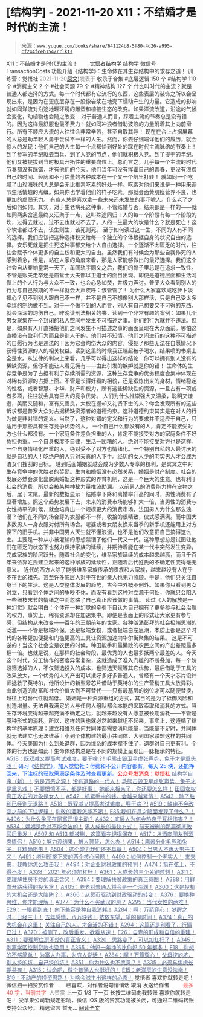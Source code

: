 # [结构学] - 2021-11-20 X11：不结婚才是时代的主流！

> 来源：[`www.yuque.com/books/share/641124b8-5f80-4d26-a995-cf244fceb154/rrlkts`](https://www.yuque.com/books/share/641124b8-5f80-4d26-a995-cf244fceb154/rrlkts)

<ne-p id="520f42f3293818f927861ebbd5b15da4_p_0" data-lake-id="520f42f3293818f927861ebbd5b15da4_p_0"><ne-text id="u5cb2577e" style="color: rgb(51, 51, 51);">X11：不结婚才是时代的主流！</ne-text></ne-p> <ne-p id="960b43a056499ada1cfafe4f1e54a539" data-lake-id="960b43a056499ada1cfafe4f1e54a539"><ne-text id="u83994caf" ne-fontsize="12" style="color: rgb(255, 255, 255);">原创</ne-text><ne-text id="ub5108384" ne-fontsize="14">觉悟者</ne-text><ne-text id="uae145904" ne-fontsize="14">结构学</ne-text></ne-p> <ne-p id="95521b213e7e7bfef4066bd5514718b1" data-lake-id="95521b213e7e7bfef4066bd5514718b1"><ne-text id="u93732871" ne-fontsize="14" ne-bold="true" style="color: rgb(51, 51, 51);">结构学</ne-text></ne-p> <ne-p id="c6697929d5599fa1860cc0d3731b34a8" data-lake-id="c6697929d5599fa1860cc0d3731b34a8"><ne-text id="u2dff8107" ne-fontsize="14" style="color: rgb(51, 51, 51);">微信号</ne-text><ne-text id="u2ea9ff54" ne-fontsize="14" style="color: rgb(51, 51, 51);">TransactionCosts</ne-text></ne-p> <ne-p id="0c7b2b86b140e8ebfa071807292b6a37" data-lake-id="0c7b2b86b140e8ebfa071807292b6a37"><ne-text id="u0c610076" ne-fontsize="14" style="color: rgb(51, 51, 51);">功能介绍</ne-text><ne-text id="u31611a60" ne-fontsize="14" style="color: rgb(51, 51, 51);">《结构学》：生命体在其生存结构中的求存之道！ 训练营：觉悟社</ne-text></ne-p> <ne-p id="11b4b769e6e11d48e4b54ebcec36cf8d" data-lake-id="11b4b769e6e11d48e4b54ebcec36cf8d"><ne-text id="u27692daf" style="color: rgb(140, 140, 140);">2021-11-20</ne-text>[<ne-text id="u2e3ac572" ne-fontsize="14">原文</ne-text>](https://mp.weixin.qq.com/s?__biz=MzIzMDYwOTM0Mg==&mid=2247486675&idx=1&sn=3aa906957832fbb79029b88ca0ea691c&chksm=e8b19402dfc61d14cc2695cd22826c13ca8d87ccb49b190572249707ac53f50d734623b9ea25#rd))<ne-text id="u1b1e8f3a" ne-fontsize="14" style="color: rgb(140, 140, 140);">发表于</ne-text></ne-p> <ne-p id="fd4af14a24a5949c461258c07c848c81" data-lake-id="fd4af14a24a5949c461258c07c848c81"><ne-text id="ud304b186" style="color: rgb(51, 51, 51);">收录于合集</ne-text></ne-p> <ne-p id="9b72fb743f97f988a86066da6e98e178" data-lake-id="9b72fb743f97f988a86066da6e98e178"><ne-text id="u37716288" style="color: rgb(51, 51, 51);">#底层逻辑 150 个</ne-text></ne-p> <ne-p id="45f7a77e89e24bd47a585cd4a6adedef" data-lake-id="45f7a77e89e24bd47a585cd4a6adedef"><ne-text id="ue54e186e" style="color: rgb(51, 51, 51);">#结构学 110 个</ne-text></ne-p> <ne-p id="4d299e3a6f178803fa4561a5dc666450" data-lake-id="4d299e3a6f178803fa4561a5dc666450"><ne-text id="u970f498e" style="color: rgb(51, 51, 51);">#消费主义 2 个</ne-text></ne-p> <ne-p id="4b7e1fe5f8fe5d8171943a5c977193f9" data-lake-id="4b7e1fe5f8fe5d8171943a5c977193f9"><ne-text id="ub2eb59d6" style="color: rgb(51, 51, 51);">#社会问题 79 个</ne-text></ne-p> <ne-p id="45e271b5b994cbb1ba646e174ee79423" data-lake-id="45e271b5b994cbb1ba646e174ee79423"><ne-text id="u4196c1a6" style="color: rgb(51, 51, 51);">#精神结构 127 个</ne-text></ne-p> <ne-p id="87e5b203836312e350462d4eaddd34b1" data-lake-id="87e5b203836312e350462d4eaddd34b1"><ne-text id="u48ea4e85" style="color: rgb(51, 51, 51);">什么叫时代的主流？就是普通人都选择的方式。每一个时代都有它流行的东西，这些表层的装饰之所以会呈现出来，是因为在更底层存在一股像岩浆在地壳下蠕动产生的力量。它造成的影响就如同洋流对沿途地理环境的雕塑和植被生态的改变。如果洋流改道，沿途的气候会变化，动植物也会随之改变…</ne-text></ne-p> <ne-p id="815ad06711c52e4ee042f8d765117b02" data-lake-id="815ad06711c52e4ee042f8d765117b02"><ne-text id="uf5ba136f" style="color: rgb(51, 51, 51);">对于普通人而言，踩着主流的节奏总是没有错的。因为这样最舒服也最不费力！就如同冲浪者借助波浪的力量附着其上向前滑行。所有不顺应大流的人往往会非常辛苦，甚至自取其辱！</ne-text></ne-p> <ne-p id="275af5d6e97f6157aa8596343df7cd48" data-lake-id="275af5d6e97f6157aa8596343df7cd48"><ne-text id="udba6ac5e" style="color: rgb(51, 51, 51);">现在在台上占据屏幕的人总是劝年轻人勇于尝试不一样的人生。然而，你去仔细端详他们的履历，就会惊人的发现：他们自己的人生每一个点都恰到好处的踩在时代主流脉络的节奏上！到了参军的年纪就去当兵，到了入党的节点，他们就积极入党。到了提干的年纪，他们又被提拔到当时极具开拓性的重要岗位上。总而言之，几乎每一个主流的时代节奏都没有踩错，才有他们的今天。他们当年可没有挥霍自己的青春，更没有浪费自己的时间、经历和不可估量的各种成本在一个又一个坑里打转！</ne-text></ne-p> <ne-p id="c2c0a0a3a7add2d78473b0dfd9053e75" data-lake-id="c2c0a0a3a7add2d78473b0dfd9053e75"><ne-text id="ud8336f5e" style="color: rgb(51, 51, 51);">就如同一个吃腻了山珍海味的人总是会无比推崇吃素的好处一样。吃素对他们来说是一种用来调节生活情趣的点缀。如果你也学着他们的样子吃素，那就会面黄肌瘦营养不良，也更加的虚弱无力。</ne-text></ne-p> <ne-p id="79569693a78e2ac5276e5dcf59f44b1f" data-lake-id="79569693a78e2ac5276e5dcf59f44b1f"><ne-text id="uc6b93eff" style="color: rgb(51, 51, 51);">有些人总是喜欢拿一些未来还未发生的事吓唬人。什么老了之后如何如何。其实，对于生老病死这种事，不管结婚与否，结果都是一样的——就如同两条岔道最终又汇聚于一点，这叫殊途同归！人的每一个阶段有每一个阶段的坎，过得去就过，过不去也就过不去了。人的一生最大的坎是什么？就是死亡！这个坎谁都过不去，该生则生，该死则死。</ne-text></ne-p> <ne-p id="ab3180a3b5506540a57d9c5a12d8808a" data-lake-id="ab3180a3b5506540a57d9c5a12d8808a"><ne-text id="u9d762f88" style="color: rgb(51, 51, 51);">至于如何读过这一生，不同的人有不同的选择。我们应该把这种选择权交给每一个独立的个体根据自身的状况自由的选择。安乐死就是把生死这种事都交给个人自由选择。一个逐渐不太匮乏的时代，往往会赋予个体更多的自主权和更大的自由。虽然我们有时候会为那些自我作死的人感到着急，但是，站在人家的角度来看，那是人家能够做出的最好选择。我们这个社会自从秦始皇混一天下，车同轨字同文之后，我们的骨子里总是在追求一致性。不管是贩夫走卒还是庙堂士大夫都以卫道士的面目出现。即便是道德层面和生活习惯上的个人行为与大众不一致，也会心急如焚，并极力声讨。普罗大众看到别人的行为与自己预期的不一样就会大声疾呼：该管管了！</ne-text></ne-p> <ne-p id="c6e040c65c79c79c7bb84838d2a8b9f1" data-lake-id="c6e040c65c79c79c7bb84838d2a8b9f1"><ne-text id="u1735bd5d" style="color: rgb(51, 51, 51);">为什么大家喜欢咸吃萝卜淡操心？见不到别人跟自己不一样，并不是自己不想像别人那样活，只是自己受太多牵绊的制约做不到。对于一个做不到的人而言，别人有自己想要又不可得的东西，就会深深的灼伤自己。昨晚读刑法相关的书，读到一个非常有趣的案例：如果几个男女聚集在一个封闭的私人空间中发生不可描述之事。他们的行为就并不违法。但是，如果有人开直播把他们之间发生不可描述之事的画面呈现在大众面前。哪怕这直播没有盈利行为而且是别人干的，他们并不知情。他们之间进行的这种不可描述的自愿行为也是违法的！因为它会灼伤大众的内容，侵犯了那些无法在自愿情况下获得性资源的人的相关权益。读到这里的时候我正端起被子喝水，结果喷的书桌上全是水。从法律的判决上来看，几乎可以得出这样的结论：你可以拥有别人没有的稀缺资源，但你不能让人看见拥有——由此引发的嫉妒就是你的错！</ne-text></ne-p> <ne-p id="a4c01866ed45bb6be78dc3d4a3533e00" data-lake-id="a4c01866ed45bb6be78dc3d4a3533e00"><ne-text id="u1dff5a29" style="color: rgb(51, 51, 51);">生命体的生存竞争是为了占据有利于存续所需的资源，这种生存竞争的优劣程度会集中体现在对稀有资源的占据上面。不管是长得好看的相貌，还是锻炼出来的身材，情绪稳定的性格，或者智慧、才华、财产和权力，所有这些稀缺性的资源，一旦占有一项或者多项，往往就会具有巨大的竞争优势。</ne-text></ne-p> <ne-p id="6b717a9ba3e18153343cc05108b355f7" data-lake-id="6b717a9ba3e18153343cc05108b355f7"><ne-text id="uf8cf11b0" style="color: rgb(51, 51, 51);">人们为什么推崇强大又温柔，聪明又谦逊，美丽又随和，富有又善良，大权在握却又礼贤下士的人？你会发现所有的这些诉求都是普罗大众对占据稀缺资源者的道德约束。这种道德约束其实是在对人的行为做是非对错的定义。当然了，这种对错的定义和行为的要求并不适应于自己，只适用于那些具有生存竞争优势的人。</ne-text></ne-p> <ne-p id="3b0c5f114bb0976be8e0e7a132b9588f" data-lake-id="3b0c5f114bb0976be8e0e7a132b9588f"><ne-text id="u217b8271" style="color: rgb(51, 51, 51);">一个自己什么都没有的人，肯定不能接受对方也什么都没有。一个家庭条件差负担重的人，肯定不能接受对方的家庭条件不好负担也重。一个自身极度不自律，生活一团糟的人，绝对不能接受对方也是这样。一个自身情绪化严重的人，绝对受不了对方也情绪化。一个特别自私的人最讨厌的就是自私的人！吃绝户的人只对天真的人下手。经历的女人少的老实男人才会成为渣女们搜刮的目标。</ne-text></ne-p> <ne-p id="7b7fe0ece89b61b86e013ea8503209b9" data-lake-id="7b7fe0ece89b61b86e013ea8503209b9"><ne-text id="uf7b170d3" style="color: rgb(51, 51, 51);">越到后面婚姻就越会成为少数人专享的权利，是冥冥之中对生存竞争中的优胜者的奖励。生育和婚姻没有必然关系，婚姻是财产制度。社会的发展必然会演化出脱离婚姻这种形式的养育机制，这是一个巨大的生意。也有利于社会的消费，所以会被某种神秘力量推波助澜。</ne-text></ne-p> <ne-p id="1d8cf0d2f0ef8736d9a1ac6f399cbbb0" data-lake-id="1d8cf0d2f0ef8736d9a1ac6f399cbbb0"><ne-text id="u848703cf" style="color: rgb(51, 51, 51);">以前男人的消费能力排在宠物之后，居于末尾。最新的数据显示：结婚率下降和离婚率升高的同时，男性消费有了显著增加。照这个趋势发展下去，未来的消费市场能够扩大一倍，当男性的消费与女性持平的时候，就会培育出一个规模更大的消费市场。法国男人为什么那么浪漫？他们在不同的场合穿的衣服都不一样，收拾的很精致，仪式感满满。而中国大多数男人一身衣服对付所有场合。老婆或者女朋友换来当季的新手机还能用上对方换下的旧手机。并非中国男人天生就不懂浪漫，也不是他们故意把自己搞得这么土。主要是一种从小被灌输的思想禁锢了他们一代又一代。这种思想总是试图让他们在匮乏的状态下也努力保持家族的延续，并期待着能在某一代中突然发生变异，完成家族的阶层跃升。随着社会的变化，维系家族延续的成本越来越高，而且千百年来依靠姓氏建立起来的这种家族的延续性，正随着后代姓氏的不确定性变得毫无意义。</ne-text></ne-p> <ne-p id="4bd1cd816d357c68a29e9b29d049aa74" data-lake-id="4bd1cd816d357c68a29e9b29d049aa74"><ne-text id="u2a4594fa" style="color: rgb(51, 51, 51);">近代的西方人除了能够维系家族传承的贵族和大家族，越来越没有人在乎不在世的祖先。甚至许多底层人对于在世的亲人也无力照顾。于是，他们只关注自身当下的生活。这是人类整体发展的趋势，古今中外概不例外。如果你只看到男女对立，只看到个体之间的争吵不休，而没有看到这种对立源于何处，你就只会陷入一些细枝末节的情绪之中而忽略了自己真正应该做的事情。</ne-text></ne-p> <ne-p id="210c16e38d156809aea231326a0e0163" data-lake-id="210c16e38d156809aea231326a0e0163"><ne-text id="u6b1ac163" style="color: rgb(51, 51, 51);">读过《人的解放是一种幻觉》就会明白：个体在一种幻觉的牵引下自认为自己拥有了更多参与社会治理的权力，事实上，稀有资源却在加速集中。即便是表面上的形式让大家更有参与感，但结构从未改变——百年的王朝前年的世家。各种汹涌彭拜的社会极端思潮的泛滥——不管是极端环保，还是极端女权，或者极端白左思潮，本质上都是这个时代的各种更加便捷和门槛更高的工具让资源加速向华尔街聚集的结果。</ne-text></ne-p> <ne-p id="b66557deeb3cd07f11ea31de6c3e2565" data-lake-id="b66557deeb3cd07f11ea31de6c3e2565"><ne-text id="uebf2d4ab" style="color: rgb(51, 51, 51);">这是不可逆的！当这个社会全是农民的时候，种田能手和最懒散的农民之间的产出差距最多翻一倍。也就是说，在那样的社会阶段，最优秀的人也最多抵两个最差的人。今天这个时代，分工协作的密度异常复杂，这就造成了准入门槛的不断叠加，每一个阶段筛选掉的人，不仅筛选投入的成本，也筛选天赋等其它优势，最后借助于工具的效果放大，一个优秀的人的产出可以抵好多好多普通人。曾经有一个天才芯片设计师拯救了英特尔，他所设计的新型号芯片借助于英特尔的生产营销工具大放异彩。由此创造的财富和社会价值大到不可替代——只有最基层的岗位才可以随便替换，越往上可替代性就越低。</ne-text></ne-p> <ne-p id="e9c48e0a4a9ca8431c10c280aa5c7a80" data-lake-id="e9c48e0a4a9ca8431c10c280aa5c7a80"><ne-text id="u1392e9f8" style="color: rgb(51, 51, 51);">婚姻是一种资源重组的方式，其目的是为了抵御风险和创造增量。无法自我满足的人与任何人组队都会本能的采取索取和消耗的方式。当生存环境变得越来越充满不确定之后，就越来越没有人愿意被长期消耗——不管是哪种形式的消耗。所以，这样的队也就必然越来越组不起来。事实上，这遵循了结构学的基本原理：建立和维系任何共同体都需要消耗能量，当能量不足时，共同体就无法建立也无法维系！小到个体构建的最小共同体，大到国家联盟这样的共同体。今天美国为什么到处退群，因为维系的成本撑不住了，退群对自己更有利。个体的行为也是如此！生命体结构总是在不同的规模上呈现出一脉相承的特征。</ne-text></ne-p> <ne-p id="5c4c6e4bbff5aa01a3a6dbcc19238965" data-lake-id="5c4c6e4bbff5aa01a3a6dbcc19238965">[<ne-text id="uc2ed9338" style="color: rgb(87, 107, 149);">A518：既双减又提高考试难度，要干啥？!</ne-text>](http://mp.weixin.qq.com/s?__biz=MzIzMDYwOTM0Mg==&mid=2247486528&idx=1&sn=837ef39e3c0b47ac84d5096690555ae7&chksm=e8b19491dfc61d87292daf575c1e7c95b3f0543f313b65c7ad4ab369603833704304ec7451d7&scene=21#wechat_redirect)</ne-p> <ne-p id="a0ccd74b18ddfd38fb02a87f90f329e1" data-lake-id="a0ccd74b18ddfd38fb02a87f90f329e1">[<ne-text id="ubdf2b6be" ne-bold="true" style="color: rgb(87, 107, 149);">毛熊击毁卫星虚张声势，兔子才是重头戏！</ne-text>](http://mp.weixin.qq.com/s?__biz=MzIzMDYwOTM0Mg==&mid=2247486669&idx=1&sn=dbcf25827621743d0d3b5c3abdcb73c2&chksm=e8b1941cdfc61d0aa787095f2852f6249b2a0114b1a721bc70a0f3c945e775977a1899e1e8b0&scene=21#wechat_redirect)</ne-p> <ne-p id="a347dff3ff0cf915a8ed3101eaa778cc" data-lake-id="a347dff3ff0cf915a8ed3101eaa778cc"><ne-text id="uf3baaed5" ne-bold="true" style="color: rgb(0, 82, 255);">研习《</ne-text>[<ne-text id="u922f613f" ne-bold="true" style="color: rgb(87, 107, 149);">结构学</ne-text>](https://mp.weixin.qq.com/mp/appmsgalbum?action=getalbum&album_id=1318317199878225920&__biz=MzAxNDk1NjI2Mw==#wechat_redirect)<ne-text id="ua103f509" ne-bold="true" style="color: rgb(0, 82, 255);">》，加入觉悟社：付费和不公开内容都有，每天 25 块，还能挣回来，下注标的获取需满足条件及时查看更新。</ne-text><ne-text id="ue748e3c1" ne-bold="true" style="color: rgb(255, 0, 0);">公众号发消息：觉悟社</ne-text></ne-p>  <ne-p id="bdb90187fa462e303159f25723b5a390" data-lake-id="bdb90187fa462e303159f25723b5a390"><ne-card data-card-name="image" data-card-type="inline" id="b2ym4" data-event-boundary="card" style="color: rgb(51, 51, 51);"><ne-p id="2da94d1b794edeca610dbd352858b58e" data-lake-id="2da94d1b794edeca610dbd352858b58e">[<ne-text id="u60da3240" ne-bold="true" style="color: rgb(87, 107, 149);">结构学自序（新）！</ne-text>](http://mp.weixin.qq.com/s?__biz=MzIzMDYwOTM0Mg==&mid=2247485283&idx=1&sn=aa2b8554b8e5040f8f959636feaa06a3&chksm=e8b19fb2dfc616a430aa381b8da0815311244e694a69809cd92d0602ac34cfe5f1f419b3745e&scene=21#wechat_redirect)</ne-p> <ne-p id="52850d5dc97da497024700c250996e90" data-lake-id="52850d5dc97da497024700c250996e90">[<ne-text id="uf59c1983" style="color: rgb(87, 107, 149);">穷是万恶之源！</ne-text>](http://mp.weixin.qq.com/s?__biz=MzAxNDk1NjI2Mw==&mid=2247483823&idx=1&sn=e54ebe9891b302dc0bf1815c76ccf8b7&chksm=9b8a2227acfdab31a05e273addd9159d4b8263d58d3c58bf214841c8189157519719c3427306&scene=21#wechat_redirect)</ne-p> <ne-p id="2d663d650fb85b3a530e6dfc1bf12fb3" data-lake-id="2d663d650fb85b3a530e6dfc1bf12fb3">[<ne-text id="u6369f063" style="color: rgb(87, 107, 149);">没有退路的一代人！</ne-text>](http://mp.weixin.qq.com/s?__biz=MzAxNDk1NjI2Mw==&mid=2247486533&idx=1&sn=a0d5cce0656aad467148e0642eb85a00&chksm=9b8a2fcdacfda6db79857186e953a089baf1fb678b2b071cf101c5a26e7fb9768474c94243ca&scene=21#wechat_redirect)</ne-p> <ne-p id="1dd527cd46c237c6c28c31540263a840" data-lake-id="1dd527cd46c237c6c28c31540263a840">[<ne-text id="u04a416f9" ne-bold="true" style="color: rgb(87, 107, 149);">毛熊击毁卫星虚张声势，兔子才是重头戏！</ne-text>](http://mp.weixin.qq.com/s?__biz=MzIzMDYwOTM0Mg==&mid=2247486669&idx=1&sn=dbcf25827621743d0d3b5c3abdcb73c2&chksm=e8b1941cdfc61d0aa787095f2852f6249b2a0114b1a721bc70a0f3c945e775977a1899e1e8b0&scene=21#wechat_redirect)</ne-p> <ne-p id="0053de08c5146f9bdf67d3e336191293" data-lake-id="0053de08c5146f9bdf67d3e336191293">[<ne-text id="ubcbd8956" ne-bold="true" style="color: rgb(87, 107, 149);">不要愤愤不平，都是好事！</ne-text>](http://mp.weixin.qq.com/s?__biz=MzAxNDk1NjI2Mw==&mid=2247487130&idx=1&sn=b21138d85455f5692aaf039038c78342&chksm=9b8a2d12acfda404a2b67fe4d446ee0f2805ad64a8b8004902934600fd731191e140df6ac19a&scene=21#wechat_redirect)</ne-p> <ne-p id="edd7897e7b78e228d01e6b137d1b76a7" data-lake-id="edd7897e7b78e228d01e6b137d1b76a7">[<ne-text id="u6b27354c" ne-bold="true" style="color: rgb(87, 107, 149);">她都来相亲了，你还要怎么样！</ne-text>](http://mp.weixin.qq.com/s?__biz=MzAxNDk1NjI2Mw==&mid=2247486952&idx=1&sn=698aec6916d2eca5e758c25c4c634346&chksm=9b8a2e60acfda776b80a4f2f0d5c2fe4921fc821cdf029fa9d2fdc52fd708fc5a0b980d5d3d0&scene=21#wechat_redirect)</ne-p> <ne-p id="275b81173406dded44ca425bbfec5177" data-lake-id="275b81173406dded44ca425bbfec5177">[<ne-text id="u0332b979" ne-bold="true" style="color: rgb(87, 107, 149);">田园女权真正攻击的对象是女人！</ne-text>](http://mp.weixin.qq.com/s?__biz=MzIzMDYwOTM0Mg==&mid=2247486412&idx=1&sn=5dd3e8b2a759838d739e6d61ebab2eab&chksm=e8b1931ddfc61a0bf6f81cd2a9a9232ea8ce86528a8eea66c6635180e8678b819ebb38b4cb86&scene=21#wechat_redirect)</ne-p> <ne-p id="2f4419a72735c59539f38c90346c8a43" data-lake-id="2f4419a72735c59539f38c90346c8a43">[<ne-text id="u2a82adb0" ne-bold="true" style="color: rgb(87, 107, 149);">A542：抓紧手中的钱，会越来越紧俏！</ne-text>](http://mp.weixin.qq.com/s?__biz=MzIzMDYwOTM0Mg==&mid=2247486640&idx=1&sn=a96afa7d2b698e33240735ea8d7671f7&chksm=e8b19461dfc61d77a4afce11ecc7558b8d7ff5d495a78bcb609e3eed5c70bcbed5f3d6a66023&scene=21#wechat_redirect)</ne-p> <ne-p id="2aab31162523fadc65949ce6048b5023" data-lake-id="2aab31162523fadc65949ce6048b5023">[<ne-text id="u3e8035e8" style="color: rgb(87, 107, 149);">A543：除了胜利已经别无退路！</ne-text>](http://mp.weixin.qq.com/s?__biz=MzIzMDYwOTM0Mg==&mid=2247486646&idx=1&sn=d88c6920b8f92e497bd065eaf2cdf5f3&chksm=e8b19467dfc61d718fe65a803a59fe3f25672bdfec1f25bd86ffb00e3dca06ec77d6076e7855&scene=21#wechat_redirect)</ne-p> <ne-p id="5e0191f3431b16af2aa787caff1891ff" data-lake-id="5e0191f3431b16af2aa787caff1891ff">[<ne-text id="uc2ae00c4" ne-bold="true" style="color: rgb(87, 107, 149);">A518：既双减又提高考试难度，要干啥？!</ne-text>](http://mp.weixin.qq.com/s?__biz=MzIzMDYwOTM0Mg==&mid=2247486528&idx=1&sn=837ef39e3c0b47ac84d5096690555ae7&chksm=e8b19491dfc61d87292daf575c1e7c95b3f0543f313b65c7ad4ab369603833704304ec7451d7&scene=21#wechat_redirect)</ne-p> <ne-p id="1a6041f3047c2735a67086ce6b547554" data-lake-id="1a6041f3047c2735a67086ce6b547554">[<ne-text id="u8436bb98" ne-bold="true" style="color: rgb(87, 107, 149);">A519：缺电不会改变之前的下注逻辑！</ne-text>](http://mp.weixin.qq.com/s?__biz=MzIzMDYwOTM0Mg==&mid=2247486508&idx=1&sn=6fac0f23979fa74983528cb090ad205b&chksm=e8b194fddfc61deb6982573c047fb47cb7af702e87111a0498e1cdc4676b6baf3cc5143f9c92&scene=21#wechat_redirect)</ne-p> <ne-p id="8cdd09028755b83d44738d131098ef98" data-lake-id="8cdd09028755b83d44738d131098ef98">[<ne-text id="u84a6ca94" style="color: rgb(87, 107, 149);">你敬的酒我怎能不喝！</ne-text>](http://mp.weixin.qq.com/s?__biz=MzIzMDYwOTM0Mg==&mid=2247486456&idx=1&sn=7d6377d84f511b80179c5e7648494d6e&chksm=e8b19329dfc61a3f9b91b5b43dbd1a6eea293a02cd80b96aeb6dd1930f7f2c93fd33c0e3b2f3&scene=21#wechat_redirect)</ne-p> <ne-p id="4cde67987b3211041206ea61022c3452" data-lake-id="4cde67987b3211041206ea61022c3452">[<ne-text id="u484306e7" ne-bold="true" style="color: rgb(87, 107, 149);">E35:我们在月之暗面发现了什么？！</ne-text>](http://mp.weixin.qq.com/s?__biz=MzIzMDYwOTM0Mg==&mid=2247486632&idx=1&sn=170aeff87eb36dce354c8b2437f4b27f&chksm=e8b19479dfc61d6f08e6492954a528f20387fe2fa925747cf2b504d2bc69084f24495e972e41&scene=21#wechat_redirect)</ne-p> <ne-p id="ecfa31a7c7f560d249a1d86b6237db21" data-lake-id="ecfa31a7c7f560d249a1d86b6237db21">[<ne-text id="ue2d0c12c" ne-bold="true" style="color: rgb(87, 107, 149);">A496：为什么兔子在阿富汗很主动？</ne-text>](http://mp.weixin.qq.com/s?__biz=MzIzMDYwOTM0Mg==&mid=2247486278&idx=1&sn=40d09857088bebd3c70bec1c7a500f06&chksm=e8b19397dfc61a810125242c8e395330f934390eb50bd54053ecd3f31ddc91de4e429c0f693a&scene=21#wechat_redirect)</ne-p> <ne-p id="060328d2f6acfd8e673e7102b1b131a1" data-lake-id="060328d2f6acfd8e673e7102b1b131a1">[<ne-text id="ub8226e5d" style="color: rgb(87, 107, 149);">A432：底层人为何会热衷于互相伤害？！</ne-text>](http://mp.weixin.qq.com/s?__biz=MzAxNDk1NjI2Mw==&mid=2247487443&idx=1&sn=21334752ac2ce642ca1e4e421acfe765&chksm=9b8a2c5bacfda54d1459036c57a31b05271d1b825eadd811cce0bbeca1ea3a7deae31e067133&scene=21#wechat_redirect)</ne-p> <ne-p id="cd5615f132dff2ba38492145ece8b2f7" data-lake-id="cd5615f132dff2ba38492145ece8b2f7">[<ne-text id="u2a6cd566" style="color: rgb(87, 107, 149);">A534：嫖娼是绝对不能合法的！</ne-text>](http://mp.weixin.qq.com/s?__biz=MzAxNDk1NjI2Mw==&mid=2247487431&idx=1&sn=78d93492fa71d19501c95eb11e0ea99f&chksm=9b8a2c4facfda559eeb7bffa822a9715b1945a9e9c4f8beaf9d00b8acb0e2cc0b05a63feafaf&scene=21#wechat_redirect)</ne-p> <ne-p id="1037d6d1c55a2fcea4f8c5dca38b7509" data-lake-id="1037d6d1c55a2fcea4f8c5dca38b7509">[<ne-text id="u4a1ba599" style="color: rgb(87, 107, 149);">男人成长的最快方式！</ne-text>](http://mp.weixin.qq.com/s?__biz=MzAxNDk1NjI2Mw==&mid=2247487435&idx=1&sn=8d1fe9b5f45ab8bd0c98f396ea6f0f1c&chksm=9b8a2c43acfda5557c14b9f4ecd8efc8e844df88c1b9a487906eddbc04860acc06bbd0ef6963&scene=21#wechat_redirect)</ne-p> <ne-p id="ebc14634dab7741f859a390aac2b97c3" data-lake-id="ebc14634dab7741f859a390aac2b97c3">[<ne-text id="u56954c8e" style="color: rgb(87, 107, 149);">前天被删的那篇彻底改写后重发！</ne-text>](http://mp.weixin.qq.com/s?__biz=MzAxNDk1NjI2Mw==&mid=2247487425&idx=1&sn=37c59746f0368268dbf1497b341aab93&chksm=9b8a2c49acfda55f770d8082d28911b1ce6406517fb969072d77bc0c8c1f26507ac18360d2f8&scene=21#wechat_redirect)</ne-p> <ne-p id="65700cf7caf7c7fd58bf3b9762b96654" data-lake-id="65700cf7caf7c7fd58bf3b9762b96654">[<ne-text id="u0158d675" ne-bold="true" style="color: rgb(87, 107, 149);">A507 和 A513 都被删，这篇看完记得保存！</ne-text>](http://mp.weixin.qq.com/s?__biz=MzIzMDYwOTM0Mg==&mid=2247486598&idx=1&sn=643ad77a60e4fb7e40dcea6e4585c39a&chksm=e8b19457dfc61d4126c656d773feb6d26d516889077a4f3b8755cf1ee4b0fe2a592b8409dfd8&scene=21#wechat_redirect)</ne-p> <ne-p id="719181c0c11233ee302cb79694dc63db" data-lake-id="719181c0c11233ee302cb79694dc63db">[<ne-text id="u615667d0" style="color: rgb(87, 107, 149);">A517：从酒肉朋友到酒肉情侣！</ne-text>](http://mp.weixin.qq.com/s?__biz=MzAxNDk1NjI2Mw==&mid=2247487217&idx=1&sn=5defa9de19a22d6bea269defa65b4b91&chksm=9b8a2d79acfda46fa1fe57755d52f85dba61aa31fdeed8e400ef0f92459388da9ae86b7b6273&scene=21#wechat_redirect)</ne-p> <ne-p id="7d57ca445178ab79a5e50561529a7e62" data-lake-id="7d57ca445178ab79a5e50561529a7e62">[<ne-text id="u004961da" style="color: rgb(87, 107, 149);">A510：努力没结果，被人顶替，怎么办！</ne-text>](http://mp.weixin.qq.com/s?__biz=MzAxNDk1NjI2Mw==&mid=2247487202&idx=1&sn=c4c18c5c793a47e31cd7267152a78d1f&chksm=9b8a2d6aacfda47c47394eb5cbb97fc6233fb7258c0408026e518018a6af33da141b1b0a2bfa&scene=21#wechat_redirect)</ne-p> <ne-p id="8cb50fe7c814b287be07411a1dda41cf" data-lake-id="8cb50fe7c814b287be07411a1dda41cf">[<ne-text id="u5370ab18" style="color: rgb(87, 107, 149);">A514：鹰酱分化毛熊和兔子，并精确阻击！</ne-text>](http://mp.weixin.qq.com/s?__biz=MzIzMDYwOTM0Mg==&mid=2247486421&idx=1&sn=c114599b4fd1016c7f539fca526fe91c&chksm=e8b19304dfc61a127301df6303aedbeace66275a179f7db025e56f2326917c273d443eab53e6&scene=21#wechat_redirect)</ne-p> <ne-p id="f270a1560c2f4341947ccc190867c680" data-lake-id="f270a1560c2f4341947ccc190867c680">[<ne-text id="u31bd6d08" ne-bold="true" style="color: rgb(87, 107, 149);">A504：这个能力我们还不具备！</ne-text>](http://mp.weixin.qq.com/s?__biz=MzIzMDYwOTM0Mg==&mid=2247486364&idx=1&sn=c54714ffeaa4122f08d8ec0c2decb740&chksm=e8b1934ddfc61a5b943cbe55dfc7211561e7d78f163246c3dcfd08325b004bc6d9ee6efbaebf&scene=21#wechat_redirect)</ne-p> <ne-p id="2afb7b5206a0e08b6251a495e515bbed" data-lake-id="2afb7b5206a0e08b6251a495e515bbed">[<ne-text id="ubd2bf11f" style="color: rgb(87, 107, 149);">A504：当男人不再大男子主义！</ne-text>](http://mp.weixin.qq.com/s?__biz=MzAxNDk1NjI2Mw==&mid=2247487148&idx=1&sn=5151b292f8f882fe9f87aabf52be08df&chksm=9b8a2d24acfda432b5803c25c0c83a4cbfc80a7c83ffd044b72bedc5e32d9670054d861705cf&scene=21#wechat_redirect)</ne-p> <ne-p id="94564c85883c81578c02e92d00e8cec3" data-lake-id="94564c85883c81578c02e92d00e8cec3">[<ne-text id="ud28938be" ne-bold="true" style="color: rgb(87, 107, 149);">A491：塔利班接下来的两个核心问题！</ne-text>](http://mp.weixin.qq.com/s?__biz=MzIzMDYwOTM0Mg==&mid=2247486219&idx=1&sn=8f77517f0244ba31f7eb28e2676e17cd&chksm=e8b193dadfc61acc6d9e6029653aac696f132efc24d3b28f983ba8e4ada269ac887e6165d837&scene=21#wechat_redirect)</ne-p> <ne-p id="83871e8e9cc56f30b620e5c57e49bbb0" data-lake-id="83871e8e9cc56f30b620e5c57e49bbb0">[<ne-text id="u3443a1b3" style="color: rgb(87, 107, 149);">A499：如何控制一个老实人！</ne-text>](http://mp.weixin.qq.com/s?__biz=MzIzMDYwOTM0Mg==&mid=2247486301&idx=1&sn=f4bfec024d8688c8555dd21b85deea31&chksm=e8b1938cdfc61a9a1e2d8a8fa37d495cf337bc34215939caced14a58dd32b46ad59646d0e928&scene=21#wechat_redirect)</ne-p> <ne-p id="3e7750ca6f3e45916243da20b20ac30f" data-lake-id="3e7750ca6f3e45916243da20b20ac30f">[<ne-text id="u3645741e" style="color: rgb(87, 107, 149);">来来来，我教你怎么攻击我！</ne-text>](http://mp.weixin.qq.com/s?__biz=MzIzMDYwOTM0Mg==&mid=2247486306&idx=1&sn=f48e33b5940f74a11011debfe3e5c8a2&chksm=e8b193b3dfc61aa53a82eeb81220ce252b0667925a9479e4d6a215e2b43244ba91c58e934264&scene=21#wechat_redirect)</ne-p> <ne-p id="4c11c0583ec205897a7ed0b9c40d823b" data-lake-id="4c11c0583ec205897a7ed0b9c40d823b">[<ne-text id="u53549b35" ne-bold="true" style="color: rgb(87, 107, 149);">A494：对企业财税政策的预判！</ne-text>](http://mp.weixin.qq.com/s?__biz=MzIzMDYwOTM0Mg==&mid=2247486230&idx=1&sn=5fa67e9065c3feae6264765838772136&chksm=e8b193c7dfc61ad15311f10ab8265d667f31cc2e11e404476afbc0310d6ee71e5f1167faf78f&scene=21#wechat_redirect)</ne-p> <ne-p id="b163ab1ee802764bf9575c856cd7bd94" data-lake-id="b163ab1ee802764bf9575c856cd7bd94">[<ne-text id="u5985f80c" ne-bold="true" style="color: rgb(87, 107, 149);">A474：箭在弦上，不得不发！</ne-text>](http://mp.weixin.qq.com/s?__biz=MzIzMDYwOTM0Mg==&mid=2247486092&idx=1&sn=d93b0ab35ba2828a708658dbd2e5ad9b&chksm=e8b1925ddfc61b4b12bc1b6a7e7e25a2fe7ff149b1c4f64810b2a5eefa97b8dc1bd1899dcf00&scene=21#wechat_redirect)</ne-p> <ne-p id="8873dcaeb271d8081313dd71c4988cbe" data-lake-id="8873dcaeb271d8081313dd71c4988cbe">[<ne-text id="u4fbeea40" ne-bold="true" style="color: rgb(87, 107, 149);">A328：2021 年必须加杠杆！</ne-text>](http://mp.weixin.qq.com/s?__biz=MzIzMDYwOTM0Mg==&mid=2247485087&idx=1&sn=24d72f6a71bddb8954a03be5db246538&chksm=e8b19e4edfc617587a8ae645885a89ab8c3c6f67730a026d9c7c9a94ab3051ca480302147fc0&scene=21#wechat_redirect)</ne-p> <ne-p id="49f9ebe3d6540648d7f0af792e322558" data-lake-id="49f9ebe3d6540648d7f0af792e322558">[<ne-text id="ua1001ebb" ne-bold="true" style="color: rgb(87, 107, 149);">A361：人成长的三个关键时刻！</ne-text>](http://mp.weixin.qq.com/s?__biz=MzAxNDk1NjI2Mw==&mid=2247486472&idx=1&sn=8b46d73659ff81e3d7bd544e1718a94f&chksm=9b8a2f80acfda69601b059cb0180f8841eda098200c32c84ad6430bb8fbe33a9021fa7890344&scene=21#wechat_redirect)</ne-p> <ne-p id="328731dfa9612a69db326da1a6af2e1f" data-lake-id="328731dfa9612a69db326da1a6af2e1f">[<ne-text id="u74f538de" ne-bold="true" style="color: rgb(87, 107, 149);">A311：要理解住房不炒的真正含义！</ne-text>](http://mp.weixin.qq.com/s?__biz=MzIzMDYwOTM0Mg==&mid=2247484959&idx=1&sn=090583ec50bfd9febec1de463c2672f6&chksm=e8b19ecedfc617d8629080f6745c8de013cfe875de26eef6767b2d5c10782650223ed15f807b&scene=21#wechat_redirect)</ne-p> <ne-p id="4eaf23c4660b59e8c8bd592d419c4bac" data-lake-id="4eaf23c4660b59e8c8bd592d419c4bac">[<ne-text id="u8f527a30" ne-bold="true" style="color: rgb(87, 107, 149);">A394：要理解扶贫政策的真正意图！</ne-text>](http://mp.weixin.qq.com/s?__biz=MzIzMDYwOTM0Mg==&mid=2247485502&idx=1&sn=fffb9911cefa626e6fbcb9c416c1eb98&chksm=e8b190efdfc619f9b0e42f3c3d5d79c17df1619bad2b1bddd6a482242b583ee46d8a79a245e6&scene=21#wechat_redirect)</ne-p> <ne-p id="c698212df7e4dbd4f0881041525b1db2" data-lake-id="c698212df7e4dbd4f0881041525b1db2">[<ne-text id="u2c4511e8" style="color: rgb(87, 107, 149);">A388：用鲜血开路获得的投名状！</ne-text>](http://mp.weixin.qq.com/s?__biz=MzIzMDYwOTM0Mg==&mid=2247485591&idx=1&sn=a8443453e3caf1f201006eeec8e6e539&chksm=e8b19046dfc61950e63e29bb93049ce90b3228913e9ecee99a2f01b8fdda7cd8966a054241a9&scene=21#wechat_redirect)</ne-p> <ne-p id="4fc9a29bd11d47e5acb801bc1dab1420" data-lake-id="4fc9a29bd11d47e5acb801bc1dab1420">[<ne-text id="ue9027d2f" style="color: rgb(87, 107, 149);">A405：养老对普通人将会是一个深渊！</ne-text>](http://mp.weixin.qq.com/s?__biz=MzIzMDYwOTM0Mg==&mid=2247485587&idx=1&sn=f00402b3fdc5062ee5c5382295ac4dcb&chksm=e8b19042dfc619546bf0a0905d2733d900b7594f1564f1fa7528399053b93dc53f4d14c009fb&scene=21#wechat_redirect)</ne-p> <ne-p id="4ff9d89f835e941ed9ec0f31331cfb25" data-lake-id="4ff9d89f835e941ed9ec0f31331cfb25">[<ne-text id="u5db8a71a" ne-bold="true" style="color: rgb(87, 107, 149);">A300：这是投机的大机会还是大陷阱？！</ne-text>](http://mp.weixin.qq.com/s?__biz=MzIzMDYwOTM0Mg==&mid=2247484882&idx=1&sn=b103029f41e3aede94e1a45d035cd9ac&chksm=e8b19d03dfc614153863f37ca3f9204b451e2c02ad5ca8680c120e2458e628e5329c76b2d42c&scene=21#wechat_redirect)</ne-p> <ne-p id="d5f8e40e87b96c792db9e12398dea218" data-lake-id="d5f8e40e87b96c792db9e12398dea218">[<ne-text id="u05c08f2f" ne-bold="true" style="color: rgb(87, 107, 149);">A366：从货币驱动到财政驱动的转变！</ne-text>](http://mp.weixin.qq.com/s?__biz=MzIzMDYwOTM0Mg==&mid=2247485347&idx=1&sn=a916df57ddc7230366719fbecc6c1704&chksm=e8b19f72dfc61664fd99844bfe3ffffb5d6f088807c84d99f11ddbc7410b2eed67bc4c615d53&scene=21#wechat_redirect)</ne-p> <ne-p id="024fba152cf9679709e65f03e67bddd3" data-lake-id="024fba152cf9679709e65f03e67bddd3">[<ne-text id="u3021bf50" style="color: rgb(87, 107, 149);">A376：要换种思维，你才能理解！</ne-text>](http://mp.weixin.qq.com/s?__biz=MzAxNDk1NjI2Mw==&mid=2247486529&idx=1&sn=3a50ada30a5ae0448d686c6a0c809919&chksm=9b8a2fc9acfda6df5e9243deb6e9df9a7cc0912eabd0a9c00322d42ed4c25c2daedc8de6b6ca&scene=21#wechat_redirect)</ne-p> <ne-p id="053924a9ba845c8a29bf74ea8ad036f7" data-lake-id="053924a9ba845c8a29bf74ea8ad036f7">[<ne-text id="ud138ad14" ne-bold="true" style="color: rgb(87, 107, 149);">A377：为什么不买武汉的房？</ne-text>](http://mp.weixin.qq.com/s?__biz=MzIzMDYwOTM0Mg==&mid=2247485413&idx=1&sn=1f3339540496eb9e5ea109d8530f29dc&chksm=e8b19f34dfc6162225a694c1c2443d73b51bf6ca8dc53d4c18a30e6e2191e250967e711db589&scene=21#wechat_redirect)</ne-p> <ne-p id="704633465d3da15ca275656548c3e98d" data-lake-id="704633465d3da15ca275656548c3e98d">[<ne-text id="ua3910070" ne-bold="true" style="color: rgb(87, 107, 149);">A295：当代女性的两难！</ne-text>](http://mp.weixin.qq.com/s?__biz=MzIzMDYwOTM0Mg==&mid=2247484854&idx=1&sn=6851afe306f7b89d23728018ea32b7f2&chksm=e8b19d67dfc61471955b15021ac11c5fff9f1607977e9df1bd2bbfabc2deb3dea5c98e369c55&scene=21#wechat_redirect)</ne-p> <ne-p id="e70ebdddd5a28e24b441f06b96c0f70b" data-lake-id="e70ebdddd5a28e24b441f06b96c0f70b">[<ne-text id="u22cd9756" ne-bold="true" style="color: rgb(87, 107, 149);">E29：一眼看到底！</ne-text>](http://mp.weixin.qq.com/s?__biz=MzIzMDYwOTM0Mg==&mid=2247485301&idx=1&sn=dc6dd50c5d742ea51ce9e394de25351a&chksm=e8b19fa4dfc616b26734c3619c6fa664474fa478d2764c3370dde41d19f6035edc05f9f191e8&scene=21#wechat_redirect)</ne-p> <ne-p id="89de25d04932326b7b75b06838136a86" data-lake-id="89de25d04932326b7b75b06838136a86">[<ne-text id="uc399eddc" style="color: rgb(87, 107, 149);">向下兼容是种自我消耗！</ne-text>](http://mp.weixin.qq.com/s?__biz=MzAxNDk1NjI2Mw==&mid=2247486535&idx=1&sn=e87304f3a33f1cd0425186362901eb04&chksm=9b8a2fcfacfda6d92af7f3b026ef129368c01361e40f2db3be32500a1e68fb99f1f35ec22a6b&scene=21#wechat_redirect)</ne-p> <ne-p id="a8e3bef473a7147ea7b0039d5843b241" data-lake-id="a8e3bef473a7147ea7b0039d5843b241">[<ne-text id="u927a1676" ne-bold="true" style="color: rgb(87, 107, 149);">A284：啊！万箭穿心！</ne-text>](http://mp.weixin.qq.com/s?__biz=MzAxNDk1NjI2Mw==&mid=2247486135&idx=1&sn=e950149b9b9147e9199cfc6093605950&chksm=9b8a293facfda029419b911d4b4fa91c73bbaf695b206df2cf15124d843f4bf4b80673baa394&scene=21#wechat_redirect)</ne-p> <ne-p id="86afa2b3ba82d821106dc68ff5f9c735" data-lake-id="86afa2b3ba82d821106dc68ff5f9c735">[<ne-text id="u5a84d3f8" ne-bold="true" style="color: rgb(87, 107, 149);">梦醒之时，已经三十！</ne-text>](http://mp.weixin.qq.com/s?__biz=MzIzMDYwOTM0Mg==&mid=2247484378&idx=1&sn=e3a058584a13d7a5267315113964280d&chksm=e8b19b0bdfc6121df4af4b77d2d826fd0f4132ccfdee48132ce8cf86eb1ba45b898be83d1dc7&scene=21#wechat_redirect)</ne-p> <ne-p id="9d1add9c355e325b445ac34844275ff8" data-lake-id="9d1add9c355e325b445ac34844275ff8">[<ne-text id="ueb047160" style="color: rgb(87, 107, 149);">五年感情，八万块钱！</ne-text>](http://mp.weixin.qq.com/s?__biz=MzIzMDYwOTM0Mg==&mid=2247484317&idx=1&sn=b22f9fb2e3c084e427a5e3e9895be99a&chksm=e8b19b4cdfc6125adf3ea3b0d2b72a121f38e8ba26e43abc48edff900327ce3e7464b944cafb&scene=21#wechat_redirect)</ne-p> <ne-p id="49eee1d9de41b96dc9d3c289d8223a73" data-lake-id="49eee1d9de41b96dc9d3c289d8223a73">[<ne-text id="uee7f3835" ne-bold="true" style="color: rgb(87, 107, 149);">依依东望，望的是时间！</ne-text>](http://mp.weixin.qq.com/s?__biz=MzIzMDYwOTM0Mg==&mid=2247483860&idx=1&sn=b5b01ae82ff764ce2806251e3f2a809f&chksm=e8b19905dfc61013607735eb7782299c9a4d7a39a8b15a7b46182ef20eda3ffe9f6ed6337e1f&scene=21#wechat_redirect)</ne-p> <ne-p id="b9d50040bc859744e89105c6adf3cad4" data-lake-id="b9d50040bc859744e89105c6adf3cad4">[<ne-text id="u1c26ba75" ne-bold="true" style="color: rgb(87, 107, 149);">A374：真正的大机会在这里！</ne-text>](http://mp.weixin.qq.com/s?__biz=MzIzMDYwOTM0Mg==&mid=2247485401&idx=1&sn=100967c02c0754759ec4ea0ef8706c29&chksm=e8b19f08dfc6161e92c7cc691f1a1fed9ff74c2b906529a8d42a7703a3c3a3c3a412903e12f7&scene=21#wechat_redirect)</ne-p> <ne-p id="f2a796bee31e8426bad789156472ade8" data-lake-id="f2a796bee31e8426bad789156472ade8">[<ne-text id="uc97f5239" ne-bold="true" style="color: rgb(87, 107, 149);">关注自己的人，才会活的不错！</ne-text>](http://mp.weixin.qq.com/s?__biz=MzIzMDYwOTM0Mg==&mid=2247485305&idx=1&sn=c719ea57e5c3320c2e2629dd9a7b44e9&chksm=e8b19fa8dfc616be5fa3f8141ea0aa63d5e1335657ed97e62c1086c41eba29effe58e0c8e9dc&scene=21#wechat_redirect)</ne-p> <ne-p id="8c7496413e6e4daa8f90664885039e0e" data-lake-id="8c7496413e6e4daa8f90664885039e0e">[<ne-text id="u89fdb69a" ne-bold="true" style="color: rgb(87, 107, 149);">A294：这篇还是别看了，行情已过！</ne-text>](http://mp.weixin.qq.com/s?__biz=MzIzMDYwOTM0Mg==&mid=2247484849&idx=1&sn=5485cd1d6c511e883e25b0c7dd9e2e3e&chksm=e8b19d60dfc614764ffc8405dccf5b8120b31988f3c1cee74e384c06f0e39c3c81bef8263c3d&scene=21#wechat_redirect)</ne-p> <ne-p id="988bbdd92c3c08c7d3319af130f96fab" data-lake-id="988bbdd92c3c08c7d3319af130f96fab">[<ne-text id="uaa9b8de6" ne-bold="true" style="color: rgb(87, 107, 149);">A370：被删了，改后重发，欲看从速！</ne-text>](http://mp.weixin.qq.com/s?__biz=MzIzMDYwOTM0Mg==&mid=2247485388&idx=1&sn=a456e8ffdc8a16bb30263818dc86c6a3&chksm=e8b19f1ddfc6160bfd0fea09b006477a095662aa74ac7036fca621b2ef49dc59f4ad4a407eeb&scene=21#wechat_redirect)</ne-p> <ne-p id="7fe542b3b7f3c055e024264f2aef6635" data-lake-id="7fe542b3b7f3c055e024264f2aef6635">[<ne-text id="ud33cd1bb" ne-bold="true" style="color: rgb(87, 107, 149);">E26：自卑的形成和自信的重建！</ne-text>](http://mp.weixin.qq.com/s?__biz=MzIzMDYwOTM0Mg==&mid=2247485311&idx=1&sn=28f827c212f9a1ac53e73986742ca5aa&chksm=e8b19faedfc616b8d527f328c2ad55dca966707c8813ceaa5b7c0daee3432edeec88744d842c&scene=21#wechat_redirect)</ne-p> <ne-p id="eeb915905e01b679c7d007d8aab19b27" data-lake-id="eeb915905e01b679c7d007d8aab19b27">[<ne-text id="u66c82b6c" ne-bold="true" style="color: rgb(87, 107, 149);">A311：要理解住房不炒的真正含义！</ne-text>](http://mp.weixin.qq.com/s?__biz=MzIzMDYwOTM0Mg==&mid=2247484959&idx=1&sn=090583ec50bfd9febec1de463c2672f6&chksm=e8b19ecedfc617d8629080f6745c8de013cfe875de26eef6767b2d5c10782650223ed15f807b&scene=21#wechat_redirect)</ne-p> <ne-p id="7cc12bb23c0067c0f8847c3bad4d8011" data-lake-id="7cc12bb23c0067c0f8847c3bad4d8011">[<ne-text id="u1782e997" ne-fontsize="13" ne-bold="true" style="color: rgb(87, 107, 149);">A320：思路变了，可以加杠杆了！</ne-text>](http://mp.weixin.qq.com/s?__biz=MzIzMDYwOTM0Mg==&mid=2247485041&idx=1&sn=add2174fa42806f885a456a072ee4fee&chksm=e8b19ea0dfc617b6734e013f780112fdd88f28ad5312ce423fea1d75da4c3757660dab175208&scene=21#wechat_redirect)</ne-p> <ne-p id="949c54238c0326124d47339fd6a8458e" data-lake-id="949c54238c0326124d47339fd6a8458e">[<ne-text id="u350fd966" ne-bold="true" style="color: rgb(87, 107, 149);">A345：剥离学区控制贷款也没用！</ne-text>](http://mp.weixin.qq.com/s?__biz=MzIzMDYwOTM0Mg==&mid=2247485208&idx=1&sn=ac3653b56fc18a4a6a809139f935bc45&chksm=e8b19fc9dfc616dfa31b0baf15aa90d994ef8a1262e0fd515739c06698cd0673d1d46e6e4c4f&scene=21#wechat_redirect)</ne-p> <ne-p id="02bb13dc6a0c2751b8029fcbb6a78952" data-lake-id="02bb13dc6a0c2751b8029fcbb6a78952">[<ne-text id="udf6fcd16" ne-bold="true" style="color: rgb(87, 107, 149);">A365：他妈一年挣的比你妈 50 年都多！</ne-text>](http://mp.weixin.qq.com/s?__biz=MzIzMDYwOTM0Mg==&mid=2247485336&idx=1&sn=2fba7786d5102be1d639bfdd138185db&chksm=e8b19f49dfc6165f4a1e07062ca1414d977f1a6c15d797233e36f7dec3b27c28b0ed72667f5f&scene=21#wechat_redirect)</ne-p> <ne-p id="e515331d2753a69edec63b6492c14cbd" data-lake-id="e515331d2753a69edec63b6492c14cbd">[<ne-text id="ufc0a2ed1" ne-bold="true" style="color: rgb(87, 107, 149);">E18：你想的不够简单！</ne-text>](http://mp.weixin.qq.com/s?__biz=MzIzMDYwOTM0Mg==&mid=2247484775&idx=1&sn=2a8e810e281cd7fe5a4db49002b193d2&chksm=e8b19db6dfc614a0e3360f0d54949c40138c27b184c114a44feaa394bd4400073dbbedf6a049&scene=21#wechat_redirect)</ne-p> <ne-p id="046d1d7f6c671c83f138195d510a5198" data-lake-id="046d1d7f6c671c83f138195d510a5198">[<ne-text id="u0ab51e67" style="color: rgb(87, 107, 149);">为富人办事，为穷人说话！</ne-text>](http://mp.weixin.qq.com/s?__biz=MzIzMDYwOTM0Mg==&mid=2247484462&idx=1&sn=195ebab17907fba73c69ae7a11bc40ad&chksm=e8b19cffdfc615e9b2f88327d492813afa3656859f4d67a6d831ac1cf684a54b760a8b8edcd6&scene=21#wechat_redirect)</ne-p> <ne-p id="837f8fd90860c6e57ae1d4c1466e04d6" data-lake-id="837f8fd90860c6e57ae1d4c1466e04d6">[<ne-text id="u1063ca4a" ne-bold="true" style="color: rgb(87, 107, 149);">A284：啊！万箭穿心！</ne-text>](http://mp.weixin.qq.com/s?__biz=MzAxNDk1NjI2Mw==&mid=2247486135&idx=1&sn=e950149b9b9147e9199cfc6093605950&chksm=9b8a293facfda029419b911d4b4fa91c73bbaf695b206df2cf15124d843f4bf4b80673baa394&scene=21#wechat_redirect)</ne-p> <ne-p id="d4f5ad17aec821ff1e8b21d6ac7dc84a" data-lake-id="d4f5ad17aec821ff1e8b21d6ac7dc84a">[<ne-text id="u18f6922e" ne-bold="true" style="color: rgb(87, 107, 149);">父母挖的坑，别人挖的坑，自己挖的坑！</ne-text>](http://mp.weixin.qq.com/s?__biz=MzAxNDk1NjI2Mw==&mid=2247486426&idx=1&sn=8707934ad2fe2f8017d6b7810fd61c17&chksm=9b8a2852acfda1441fded7bab2456dd2493073ad3e5d541e1080d1739879b86c25a3a61df79a&scene=21#wechat_redirect)</ne-p> <ne-p id="82aecdb39d38af886406c772f82184b2" data-lake-id="82aecdb39d38af886406c772f82184b2">[<ne-text id="u9428bad9" style="color: rgb(87, 107, 149);">A351：你为什么也不愿意？！</ne-text>](http://mp.weixin.qq.com/s?__biz=MzIzMDYwOTM0Mg==&mid=2247485242&idx=1&sn=f4a01a5936322120b0b158f225bc78de&chksm=e8b19febdfc616fd2eb1558a3b7c748ecc497a3af00aec5b5c5ca8042cc52eb7d0af7befa399&scene=21#wechat_redirect)</ne-p> <ne-p id="36f9ced9e36ba611ca103af112082a3e" data-lake-id="36f9ced9e36ba611ca103af112082a3e">[<ne-text id="u47d65d93" ne-bold="true" style="color: rgb(87, 107, 149);">A335：必须与焦虑长期共存！</ne-text>](http://mp.weixin.qq.com/s?__biz=MzIzMDYwOTM0Mg==&mid=2247485165&idx=1&sn=f3f0957c63fa549b288f00c8b117162e&chksm=e8b19e3cdfc6172a188000afd2b522144a04ba774169824cad2067d93b5365537ff0644f6b9f&scene=21#wechat_redirect)</ne-p> <ne-p id="ad043ae743bcc4c1b51fa946a61757a4" data-lake-id="ad043ae743bcc4c1b51fa946a61757a4">[<ne-text id="u352ab82a" ne-bold="true" style="color: rgb(87, 107, 149);">A315：认命吧，做个普通人也挺好的！</ne-text>](http://mp.weixin.qq.com/s?__biz=MzIzMDYwOTM0Mg==&mid=2247485008&idx=1&sn=bcaf70c42d4676c8f69de9f9ead1e495&chksm=e8b19e81dfc617973ba40200519407186760e32843fc6f379020da6160b0ba89870dadcae5fa&scene=21#wechat_redirect)</ne-p> <ne-p id="38ef96894547e35f7e131837cf40e1dc" data-lake-id="38ef96894547e35f7e131837cf40e1dc">[<ne-text id="uf9df4b07" ne-bold="true" style="color: rgb(87, 107, 149);">E15：老洋房的生意没法学！</ne-text>](http://mp.weixin.qq.com/s?__biz=MzAxNDk1NjI2Mw==&mid=2247485113&idx=1&sn=4fc868bf65d5f2ca6eb4d9b776c004ec&chksm=9b8a2531acfdac27c57da12097dfe850ba55cdfd447e35c19df3819bdf4051694bc49f0a218d&scene=21#wechat_redirect)</ne-p> <ne-p id="f4441a61c63af66303ae8f87ea1cf499" data-lake-id="f4441a61c63af66303ae8f87ea1cf499">[<ne-text id="ufa7646e5" ne-bold="true" style="color: rgb(87, 107, 149);">B19：不动产的投资思路！</ne-text>](http://mp.weixin.qq.com/s?__biz=MzAxNDk1NjI2Mw==&mid=2247484650&idx=1&sn=36687887ab7cd444fd324c3906b8d54a&chksm=9b8a2762acfdae74b83a146bdd8994b81cb9879b3de5caa870c13c6253ad22b2f5c42b0fe59a&scene=21#wechat_redirect)</ne-p> <ne-p id="1d214564b5dba0cf7d2efff5fa19a837" data-lake-id="1d214564b5dba0cf7d2efff5fa19a837">[<ne-text id="uf2679e4d" ne-bold="true" style="color: rgb(87, 107, 149);">为啥会滋生出这样的心态！</ne-text>](http://mp.weixin.qq.com/s?__biz=MzIzMDYwOTM0Mg==&mid=2247486611&idx=1&sn=a50b553412de222c2fc124ef459569f8&chksm=e8b19442dfc61d54295ac1e94d6a860111a49140095d3736cfd81788fe5188d3a4a6459d0daa&scene=21#wechat_redirect)</ne-p> <ne-p id="17a3a040c1d6e96ed160d6d33eab3e2f" data-lake-id="17a3a040c1d6e96ed160d6d33eab3e2f"><ne-text id="u7a9e4786" style="color: rgb(51, 51, 51);">觉悟者</ne-text></ne-p> <ne-p id="f7cfb795cfbb1187b3424a8245b47694" data-lake-id="f7cfb795cfbb1187b3424a8245b47694"><ne-text id="ubc3372e8" style="color: rgb(51, 51, 51);">喜欢你就转走吧！</ne-text></ne-p> <ne-p id="e2ad91d8a42d71ead6f82e9d1b82b6a2" data-lake-id="e2ad91d8a42d71ead6f82e9d1b82b6a2"><ne-text id="u49d1838f" ne-bold="true" style="color: rgb(51, 51, 51);">微信扫一扫赞赏作者</ne-text><ne-text id="ufac4a873" ne-bold="true" style="color: rgb(255, 255, 255);">赞赏</ne-text></ne-p> <ne-p id="27df4f8c01db5f5af4a438ddf98fd8af" data-lake-id="27df4f8c01db5f5af4a438ddf98fd8af"><ne-text id="u11c313a3" style="color: rgb(51, 51, 51);">已喜欢，</ne-text><ne-text id="u8446d332">对作者说句悄悄话</ne-text></ne-p> <ne-p id="b56e9d29a5db4d3db85a489f096c1753" data-lake-id="b56e9d29a5db4d3db85a489f096c1753"><ne-text id="ucbc54e3e" style="color: rgb(51, 51, 51);">取消</ne-text></ne-p> <ne-p id="e01e67e70b2285682a0c4e8b4d33e72b" data-lake-id="e01e67e70b2285682a0c4e8b4d33e72b"><ne-text id="ucb21b447" ne-fontsize="14" ne-bold="true" style="color: rgb(51, 51, 51);">发送给作者</ne-text></ne-p> <ne-p id="0ceb501b6a267c7799f5c58b51449fb2" data-lake-id="0ceb501b6a267c7799f5c58b51449fb2"><ne-text id="ua9d70028" ne-bold="true" style="color: rgb(255, 255, 255);">发送</ne-text></ne-p> <ne-p id="7f4010c9655ecc627b8c36323807e92b" data-lake-id="7f4010c9655ecc627b8c36323807e92b"><ne-text id="uc670a427" ne-fontsize="13" style="color: rgb(250, 81, 81);">最多 40 字，当前共字</ne-text></ne-p> <ne-p id="04dea6ff6f0f5bd5c18a892356d65952" data-lake-id="04dea6ff6f0f5bd5c18a892356d65952"><ne-text id="u031e3f00" style="color: rgb(136, 136, 136);"> 人赞赏</ne-text></ne-p> <ne-p id="04c40df1b10b0fb22dbbe066a049766b" data-lake-id="04c40df1b10b0fb22dbbe066a049766b"><ne-text id="u780bad5c" style="color: rgb(51, 51, 51);">上一页</ne-text> <ne-text id="uab420653">1</ne-text><ne-text id="u22354806" style="color: rgb(51, 51, 51);">/3 下一页</ne-text></ne-p> <ne-p id="4e9d01f0ea05380a6d56ed7ddca64a71" data-lake-id="4e9d01f0ea05380a6d56ed7ddca64a71"><ne-text id="u5c097e5b" style="color: rgb(51, 51, 51);">长按二维码向我转账</ne-text></ne-p> <ne-p id="771663ceef44912355b7276a66f32f79" data-lake-id="771663ceef44912355b7276a66f32f79"><ne-text id="u42618c2b" style="color: rgb(51, 51, 51);">喜欢你就转走吧！</ne-text></ne-p> <ne-p id="aa36a080c190d317aaed80963958c19c" data-lake-id="aa36a080c190d317aaed80963958c19c"><ne-text id="ub710c705" style="color: rgb(51, 51, 51);">受苹果公司新规定影响，微信 iOS 版的赞赏功能被关闭，可通过二维码转账支持公众号。</ne-text></ne-p> <ne-h3 id="4aJc1" data-lake-id="4aJc1"><ne-heading-ext><ne-heading-anchor></ne-heading-anchor><ne-heading-fold></ne-heading-fold></ne-heading-ext><ne-heading-content><ne-text id="u230552eb" ne-fontsize="16" style="color: rgb(51, 51, 51);">精选留言</ne-text></ne-heading-content></ne-h3> <ne-p id="44d452c92e9f58371b69dca611306ad4" data-lake-id="44d452c92e9f58371b69dca611306ad4"><ne-text id="ua8fb197f" style="color: rgb(51, 51, 51);">暂无...</ne-text></ne-p> <ne-p id="630c3c75e647120ca2fe85f2e2a2cf2a" data-lake-id="630c3c75e647120ca2fe85f2e2a2cf2a">[<ne-text id="uc7f3dcdb">阅读全文</ne-text>](https://mp.weixin.qq.com/s/nIdk03JhgbTU-TDXQQQ39A#rd)</ne-p></ne-card></ne-p>